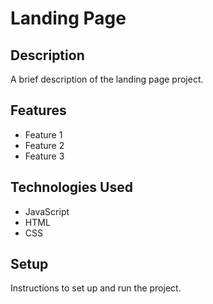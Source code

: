 # Landing Page

## Description

A brief description of the landing page project.

## Features

- Feature 1
- Feature 2
- Feature 3

## Technologies Used

- JavaScript
- HTML
- CSS

## Setup

Instructions to set up and run the project.
